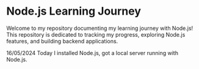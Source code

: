 # Node.js Learning Journey

Welcome to my repository documenting my learning journey with Node.js! 
This repository is dedicated to tracking my progress, exploring Node.js features, and building backend applications.

16/05/2024 Today I installed Node.js, got a local server running with Node.js.
